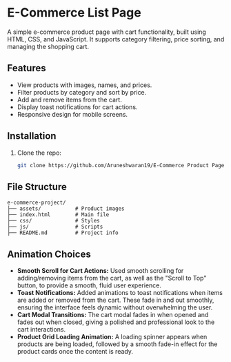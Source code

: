 # E-Commerce List Page

A simple e-commerce product page with cart functionality, built using HTML, CSS, and JavaScript. It supports category filtering, price sorting, and managing the shopping cart.

## Features

- View products with images, names, and prices.
- Filter products by category and sort by price.
- Add and remove items from the cart.
- Display toast notifications for cart actions.
- Responsive design for mobile screens.

## Installation

1. Clone the repo:

   ```bash
   git clone https://github.com/Aruneshwaran19/E-Commerce Product Page.git
   ```

## File Structure
```
e-commerce-project/
├── assets/           # Product images
├── index.html        # Main file
├── css/              # Styles
├── js/               # Scripts
├── README.md         # Project info
```

## Animation Choices

- **Smooth Scroll for Cart Actions:** Used smooth scrolling for adding/removing items from the cart, as well as the "Scroll to Top" button, to provide a smooth, fluid user experience.
- **Toast Notifications:** Added animations to toast notifications when items are added or removed from the cart. These fade in and out smoothly, ensuring the interface feels dynamic without overwhelming the user.
- **Cart Modal Transitions:** The cart modal fades in when opened and fades out when closed, giving a polished and professional look to the cart interactions.
- **Product Grid Loading Animation:** A loading spinner appears when products are being loaded, followed by a smooth fade-in effect for the product cards once the content is ready.

